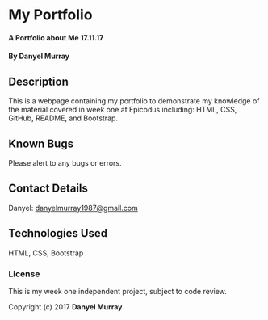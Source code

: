 # My Portfolio

#### A Portfolio about Me 17.11.17

#### By Danyel Murray

## Description

This is a webpage containing my portfolio to demonstrate my knowledge of the material covered in week one at Epicodus including: HTML, CSS, GitHub, README, and Bootstrap.


## Known Bugs

Please alert to any bugs or errors.

## Contact Details

Danyel: danyelmurray1987@gmail.com


## Technologies Used

HTML, CSS, Bootstrap

### License

This is my week one independent project, subject to code review.

Copyright (c) 2017 **Danyel Murray**
